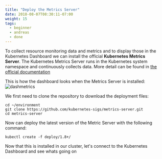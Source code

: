 ```yaml
---
title: "Deploy the Metrics Server"
date: 2018-08-07T08:30:11-07:00
weight: 15
tags:
  - beginner
  - andreas
  - done
---
```


To collect resource monitoring data and metrics and to display those in the Kubernetes Dashboard we can install the official **Kubernetes Metrics Server**. The Kubernetes Metrics Server runs in the Kubernetes system namespace and continuously collects data. More detail can be found in   [the official documentation](https://github.com/kubernetes-sigs/metrics-server)

This is how the dashboard looks when the Metrics Server is installed:
![dashmetrics](/images/mfe/dashwithmetrics.jpg?classes=border,shadow)

We first need to clone the repository to download the deployment files:
```
cd ~/environment
git clone https://github.com/kubernetes-sigs/metrics-server.git
cd metrics-server
```

Now can deploy the latest version of the Metric Server with the following command:
```
kubectl create -f deploy/1.8+/
```

Now that this is installed in our cluster, let's connect to the Kubernetes Dashboard and see whats going on

